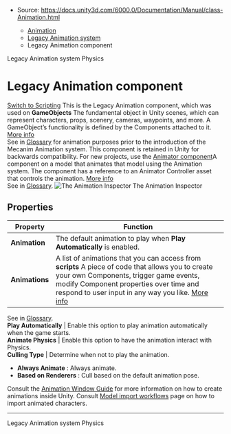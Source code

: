 * Source: https://docs.unity3d.com/6000.0/Documentation/Manual/class-Animation.html

  * [Animation](https://docs.unity3d.com/6000.0/Documentation/Manual/AnimationSection.html)
  * [Legacy Animation system](https://docs.unity3d.com/6000.0/Documentation/Manual/Animations.html)
  * Legacy Animation component


[](https://docs.unity3d.com/6000.0/Documentation/Manual/Animations.html)
Legacy Animation system
[](https://docs.unity3d.com/6000.0/Documentation/Manual/PhysicsSection.html)
Physics
# Legacy Animation component
[Switch to Scripting](https://docs.unity3d.com/6000.0/Documentation/ScriptReference/Animation.html "Go to Animation page in the Scripting Reference")
This is the Legacy Animation component, which was used on **GameObjects** The fundamental object in Unity scenes, which can represent characters, props, scenery, cameras, waypoints, and more. A GameObject’s functionality is defined by the Components attached to it. [More info](https://docs.unity3d.com/6000.0/Documentation/Manual/class-GameObject.html)  
See in [Glossary](https://docs.unity3d.com/6000.0/Documentation/Manual/Glossary.html#GameObject) for animation purposes prior to the introduction of the Mecanim Animation system. This component is retained in Unity for backwards compatibility. For new projects, use the [Animator component](https://docs.unity3d.com/6000.0/Documentation/Manual/class-Animator.html)A component on a model that animates that model using the Animation system. The component has a reference to an Animator Controller asset that controls the animation. [More info](https://docs.unity3d.com/6000.0/Documentation/Manual/class-AnimatorController.html)  
See in [Glossary](https://docs.unity3d.com/6000.0/Documentation/Manual/Glossary.html#AnimatorComponent).
![The Animation Inspector](https://docs.unity3d.com/6000.0/Documentation/uploads/Main/AnimationInspector35.png) The Animation Inspector
## Properties
**Property** | **Function**  
---|---  
**Animation** | The default animation to play when **Play Automatically** is enabled.  
**Animations** | A list of animations that you can access from **scripts** A piece of code that allows you to create your own Components, trigger game events, modify Component properties over time and respond to user input in any way you like. [More info](https://docs.unity3d.com/6000.0/Documentation/Manual/creating-scripts.html)  
See in [Glossary](https://docs.unity3d.com/6000.0/Documentation/Manual/Glossary.html#Scripts).  
**Play Automatically** | Enable this option to play animation automatically when the game starts.  
**Animate Physics** | Enable this option to have the animation interact with Physics.  
**Culling Type** | Determine when not to play the animation.
  * **Always Animate** : Always animate.
  * **Based on Renderers** : Cull based on the default animation pose.

  
Consult the [Animation Window Guide](https://docs.unity3d.com/6000.0/Documentation/Manual/AnimationEditorGuide.html) for more information on how to create animations inside Unity. Consult [Model import workflows](https://docs.unity3d.com/6000.0/Documentation/Manual/ImportingModelFiles.html) page on how to import animated characters.
* * *
[](https://docs.unity3d.com/6000.0/Documentation/Manual/Animations.html)
Legacy Animation system
[](https://docs.unity3d.com/6000.0/Documentation/Manual/PhysicsSection.html)
Physics
